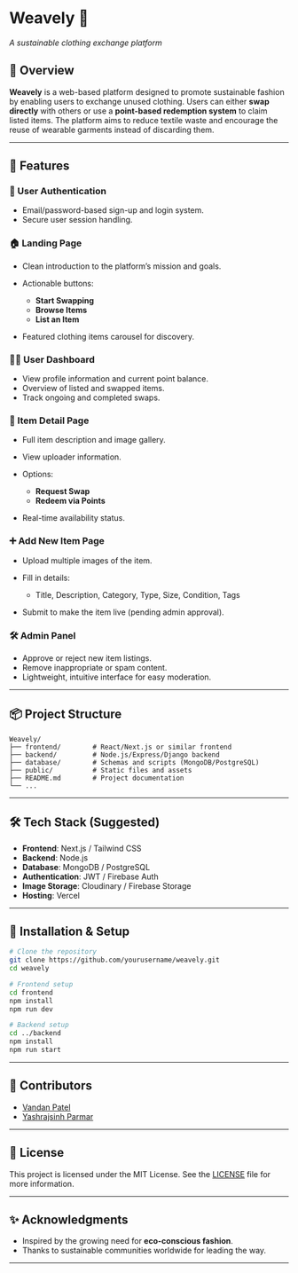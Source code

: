 # Weavely 🌿

*A sustainable clothing exchange platform*

## 🧵 Overview

**Weavely** is a web-based platform designed to promote sustainable fashion by enabling users to exchange unused clothing. Users can either **swap directly** with others or use a **point-based redemption system** to claim listed items. The platform aims to reduce textile waste and encourage the reuse of wearable garments instead of discarding them.

---

## 🚀 Features

### 👥 User Authentication

* Email/password-based sign-up and login system.
* Secure user session handling.

### 🏠 Landing Page

* Clean introduction to the platform’s mission and goals.
* Actionable buttons:

  * **Start Swapping**
  * **Browse Items**
  * **List an Item**
* Featured clothing items carousel for discovery.

### 🧑‍💼 User Dashboard

* View profile information and current point balance.
* Overview of listed and swapped items.
* Track ongoing and completed swaps.

### 👕 Item Detail Page

* Full item description and image gallery.
* View uploader information.
* Options:

  * **Request Swap**
  * **Redeem via Points**
* Real-time availability status.

### ➕ Add New Item Page

* Upload multiple images of the item.
* Fill in details:

  * Title, Description, Category, Type, Size, Condition, Tags
* Submit to make the item live (pending admin approval).

### 🛠️ Admin Panel

* Approve or reject new item listings.
* Remove inappropriate or spam content.
* Lightweight, intuitive interface for easy moderation.

---

## 📦 Project Structure

```
Weavely/
├── frontend/        # React/Next.js or similar frontend
├── backend/         # Node.js/Express/Django backend
├── database/        # Schemas and scripts (MongoDB/PostgreSQL)
├── public/          # Static files and assets
├── README.md        # Project documentation
└── ...
```

---

## 🛠️ Tech Stack (Suggested)

* **Frontend**: Next.js / Tailwind CSS
* **Backend**: Node.js 
* **Database**: MongoDB / PostgreSQL
* **Authentication**: JWT / Firebase Auth
* **Image Storage**: Cloudinary / Firebase Storage
* **Hosting**: Vercel 

---

## 📌 Installation & Setup

```bash
# Clone the repository
git clone https://github.com/yourusername/weavely.git
cd weavely

# Frontend setup
cd frontend
npm install
npm run dev

# Backend setup
cd ../backend
npm install
npm run start
```

---

## 👥 Contributors
* [Vandan Patel](https://github.com/patelvandan11)
* [Yashrajsinh Parmar](https://github.com/Fusion567)

---

## 📃 License

This project is licensed under the MIT License. See the [LICENSE](LICENSE) file for more information.

---

## ✨ Acknowledgments

* Inspired by the growing need for **eco-conscious fashion**.
* Thanks to sustainable communities worldwide for leading the way.

---

